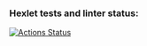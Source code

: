 ### Hexlet tests and linter status:
[![Actions Status](https://github.com/YurGa777/python-project-lvl1/workflows/hexlet-check/badge.svg)](https://github.com/YurGa777/python-project-lvl1/actions)